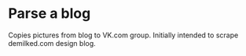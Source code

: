 # Parse a blog

Copies pictures from blog to VK.com group. Initially intended to scrape demilked.com design blog.

